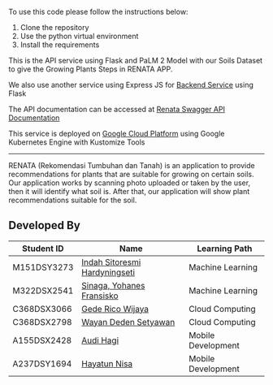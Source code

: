 To use this code please follow the instructions below:

1. Clone the repository
2. Use the python virtual environment
3. Install the requirements

This is the API service using Flask and PaLM 2 Model with our Soils Dataset to give the Growing Plants Steps in RENATA APP. <br>

We also use another service using Express JS for [Backend Service](https://github.com/RENATA-C23-PS218/backend-service/) using Flask<br>

The API documentation can be accessed at [Renata Swagger API Documentation](https://renata-app.xyz/api/docs) <br>

This service is deployed on [Google Cloud Platform](https://cloud.google.com/) using Google Kubernetes Engine with Kustomize Tools<br>

---

RENATA (Rekomendasi Tumbuhan dan Tanah) is an application to provide recommendations for plants that are suitable for growing on certain soils. Our application works by scanning photo uploaded or taken by the user, then it will identify what soil is. After that, our application will show plant recommendations suitable for the soil.

## Developed By

| Student ID  | Name                                                         | Learning Path      |
| ----------- | ------------------------------------------------------------ | ------------------ |
| M151DSY3273 | [Indah Sitoresmi Hardyningseti](https://github.com/indahsh)  | Machine Learning   |
| M322DSX2541 | [Sinaga, Yohanes Fransisko](https://github.com/Yohanes-arch) | Machine Learning   |
| C368DSX3066 | [Gede Rico Wijaya](https://github.com/gricowijaya)           | Cloud Computing    |
| C368DSX2798 | [Wayan Deden Setyawan](https://github.com/yandens)           | Cloud Computing    |
| A155DSX2428 | [Audi Hagi](https://github.com/AudiHagi)                     | Mobile Development |
| A237DSY1694 | [Hayatun Nisa](https://github.com/niichaa03)                 | Mobile Development |

